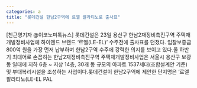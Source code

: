 ```yaml
---
categories: a
title: "롯데건설 한남2구역에 르엘 팔라티노로 출사표"
---
```

[천근영기자 @이코노미톡뉴스] 롯데건설은 23일 용산구 한남2재정비촉진구역 주택재개발정비사업에 하이엔드 브랜드 ‘르엘(LE-EL)’ 수주전에 출사표를 던졌다. 입찰보증금 800억 원을 가장 먼저 납부하며 한남2구역 수주에 강력한 의지를 보이고 있다.올 하반기 최대어로 손꼽히는 한남2재정비촉진구역 주택재개발정비사업은 서울시 용산구 보광동 일대에 지하 6층 ~ 지상 14층, 30개 동 규모의 아파트 1537세대(조합설계안 기준) 및 부대복리시설을 조성하는 사업이다.롯데건설이 한남2구역에 제안한 단지명은 ‘르엘 팔라티노(LE-EL PAL